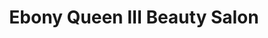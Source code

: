 ---
title: "Ebony Queen III Beauty Salon"
url: /milwaukee/ebony-queen-iii-beauty-salon/
shop: Friseur
---